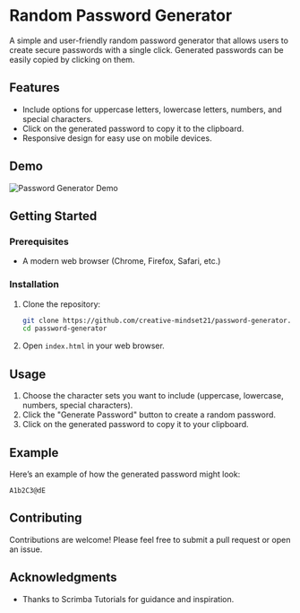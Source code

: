 # Random Password Generator

A simple and user-friendly random password generator that allows users to create secure passwords with a single click. Generated passwords can be easily copied by clicking on them.

## Features

- Include options for uppercase letters, lowercase letters, numbers, and special characters.
- Click on the generated password to copy it to the clipboard.
- Responsive design for easy use on mobile devices.

## Demo

![Password Generator Demo](link-to-demo-image)

## Getting Started

### Prerequisites

- A modern web browser (Chrome, Firefox, Safari, etc.)

### Installation

1. Clone the repository:

   ```bash
   git clone https://github.com/creative-mindset21/password-generator.git
   cd password-generator
   ```

2. Open `index.html` in your web browser.

## Usage

1. Choose the character sets you want to include (uppercase, lowercase, numbers, special characters).
2. Click the "Generate Password" button to create a random password.
3. Click on the generated password to copy it to your clipboard.

## Example

Here’s an example of how the generated password might look:

```
A1b2C3@dE
```

## Contributing

Contributions are welcome! Please feel free to submit a pull request or open an issue.

## Acknowledgments

- Thanks to Scrimba Tutorials for guidance and inspiration.
